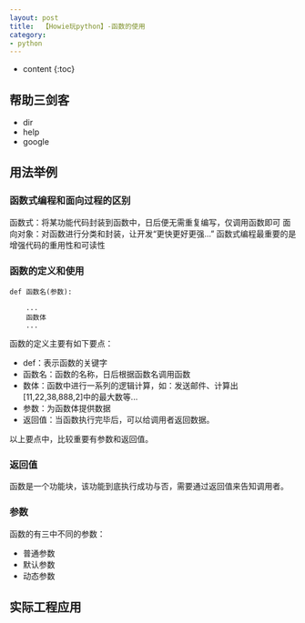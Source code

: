 ```yaml
---
layout: post
title:  【Howie玩python】-函数的使用
category: 
- python  
---
```


* content
{:toc}


## 帮助三剑客  

- dir  
- help  
- google


## 用法举例  

### 函数式编程和面向过程的区别

函数式：将某功能代码封装到函数中，日后便无需重复编写，仅调用函数即可
面向对象：对函数进行分类和封装，让开发“更快更好更强...”
函数式编程最重要的是增强代码的重用性和可读性

### 函数的定义和使用

    def 函数名(参数):
         
        ...
        函数体
        ...

函数的定义主要有如下要点：

- def：表示函数的关键字  
- 函数名：函数的名称，日后根据函数名调用函数    
- 数体：函数中进行一系列的逻辑计算，如：发送邮件、计算出 [11,22,38,888,2]中的最大数等...  
- 参数：为函数体提供数据  
- 返回值：当函数执行完毕后，可以给调用者返回数据。

以上要点中，比较重要有参数和返回值。

### 返回值

函数是一个功能块，该功能到底执行成功与否，需要通过返回值来告知调用者。

### 参数  

函数的有三中不同的参数：

- 普通参数
- 默认参数
- 动态参数

## 实际工程应用  
